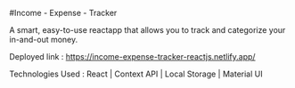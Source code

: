#Income - Expense - Tracker

A smart, easy-to-use reactapp that allows you to track and categorize your in-and-out money.

Deployed link : https://income-expense-tracker-reactjs.netlify.app/

Technologies Used : React | Context API | Local Storage | Material UI
